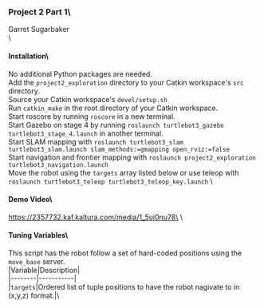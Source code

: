 ### Project 2 Part 1\
Garret Sugarbaker\
\
#### Installation\
No additional Python packages are needed.\
Add the `project2_exploration` directory to your Catkin workspace's `src` directory.\
Source your Catkin workspace's `devel/setup.sh`\
Run `catkin_make` in the root directory of your Catkin workspace.\
Start roscore by running `roscore` in a new terminal.\
Start Gazebo on stage 4 by running `roslaunch turtlebot3_gazebo turtlebot3_stage_4.launch` in another terminal.\
Start SLAM mapping with `roslaunch turtlebot3_slam turtlebot3_slam.launch slam_methods:=gmapping open_rviz:=false`\
Start navigation and frontier mapping with `roslaunch project2_exploration turtlebot3_navigation.launch`\
Move the robot using the `targets` array listed below or use teleop with `roslaunch turtlebot3_teleop turtlebot3_teleop_key.launch`
\
#### Demo Video\
https://2357732.kaf.kaltura.com/media/1_5uj0nu78\
\
#### Tuning Variables\
This script has the robot follow a set of hard-coded positions using the `move_base` server.\
|Variable|Description|\
|--------|-----------|\
|`targets`|Ordered list of tuple positions to have the robot nagivate to in (x,y,z) format.|\